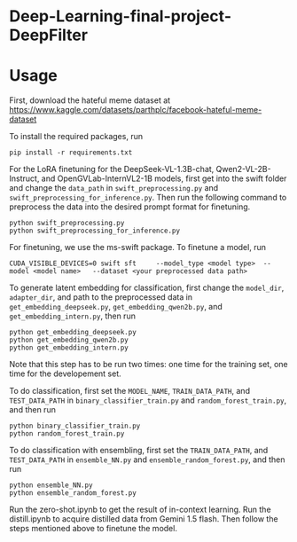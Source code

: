 # Deep-Learning-final-project-DeepFilter



# Usage
First, download the hateful meme dataset at https://www.kaggle.com/datasets/parthplc/facebook-hateful-meme-dataset


To install the required packages, run
```
pip install -r requirements.txt
```

For the LoRA finetuning for the DeepSeek-VL-1.3B-chat, Qwen2-VL-2B-Instruct, and OpenGVLab-InternVL2-1B models, first get into the swift folder and change the `data_path` in `swift_preprocessing.py` and `swift_preprocessing_for_inference.py`.
Then run the following command to preprocess the data into the desired prompt format for finetuning.
```
python swift_preprocessing.py
python swift_preprocessing_for_inference.py
```

For finetuning, we use the ms-swift package. To finetune a model, run
```
CUDA_VISIBLE_DEVICES=0 swift sft     --model_type <model type>  --model <model name>   --dataset <your preprocessed data path>
```

To generate latent embedding for classification, first change the `model_dir`, `adapter_dir`, and path to the preprocessed data in `get_embedding_deepseek.py`, `get_embedding_qwen2b.py`, and `get_embedding_intern.py`, then run
```
python get_embedding_deepseek.py
python get_embedding_qwen2b.py
python get_embedding_intern.py
```
Note that this step has to be run two times: one time for the training set, one time for the developement set.

To do classification, first set the `MODEL_NAME`, `TRAIN_DATA_PATH`, and `TEST_DATA_PATH` in `binary_classifier_train.py` and `random_forest_train.py`, and then run
```
python binary_classifier_train.py
python random_forest_train.py
```
To do classification with ensembling, first set the `TRAIN_DATA_PATH`, and `TEST_DATA_PATH` in `ensemble_NN.py` and `ensemble_random_forest.py`, and then run
```
python ensemble_NN.py
python ensemble_random_forest.py
```
Run the zero-shot.ipynb to get the result of in-context learning. 
Run the distill.ipynb to acquire distilled data from Gemini 1.5 flash.
Then follow the steps mentioned above to finetune the model.

